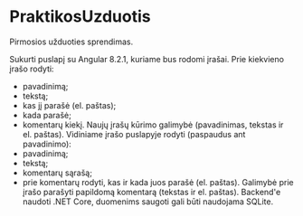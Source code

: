 # PraktikosUzduotis
Pirmosios užduoties sprendimas.

Sukurti puslapį su Angular 8.2.1, kuriame bus rodomi įrašai. Prie kiekvieno įrašo rodyti:
* pavadinimą;
* tekstą;
* kas jį parašė (el. paštas);
* kada parašė;
* komentarų kiekį.
Naujų įrašų kūrimo galimybė (pavadinimas, tekstas ir el. paštas).
Vidiniame įrašo puslapyje rodyti (paspaudus ant pavadinimo):
* pavadinimą;
* tekstą;
* komentarų sąrašą;
* prie komentarų rodyti, kas ir kada juos parašė (el. paštas).
Galimybė prie įrašo parašyti papildomą komentarą (tekstas ir el. paštas).
Backend'e naudoti .NET Core, duomenims saugoti gali būti naudojama SQLite.
